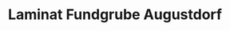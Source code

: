 ---
title: "Laminat Fundgrube Augustdorf"
url: /augustdorf/laminat-fundgrube-augustdorf/
shop: Baustoffe
---